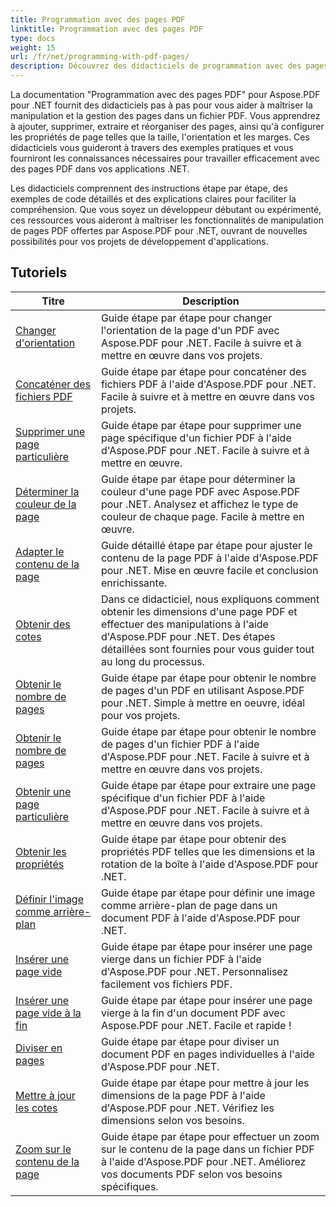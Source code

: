 ```yaml
---
title: Programmation avec des pages PDF
linktitle: Programmation avec des pages PDF
type: docs
weight: 15
url: /fr/net/programming-with-pdf-pages/
description: Découvrez des didacticiels de programmation avec des pages PDF à l'aide d'Aspose.PDF pour .NET. Apprenez à manipuler et à personnaliser les pages des fichiers PDF.
---
```

La documentation "Programmation avec des pages PDF" pour Aspose.PDF pour .NET fournit des didacticiels pas à pas pour vous aider à maîtriser la manipulation et la gestion des pages dans un fichier PDF. Vous apprendrez à ajouter, supprimer, extraire et réorganiser des pages, ainsi qu'à configurer les propriétés de page telles que la taille, l'orientation et les marges. Ces didacticiels vous guideront à travers des exemples pratiques et vous fourniront les connaissances nécessaires pour travailler efficacement avec des pages PDF dans vos applications .NET.

Les didacticiels comprennent des instructions étape par étape, des exemples de code détaillés et des explications claires pour faciliter la compréhension. Que vous soyez un développeur débutant ou expérimenté, ces ressources vous aideront à maîtriser les fonctionnalités de manipulation de pages PDF offertes par Aspose.PDF pour .NET, ouvrant de nouvelles possibilités pour vos projets de développement d'applications.

## Tutoriels
| Titre | Description |
| --- | --- | 
| [Changer d'orientation](./change-orientation/) | Guide étape par étape pour changer l'orientation de la page d'un PDF avec Aspose.PDF pour .NET. Facile à suivre et à mettre en œuvre dans vos projets. |  
| [Concaténer des fichiers PDF](./concatenate-pdf-files/) | Guide étape par étape pour concaténer des fichiers PDF à l'aide d'Aspose.PDF pour .NET. Facile à suivre et à mettre en œuvre dans vos projets. |  
| [Supprimer une page particulière](./delete-particular-page/) | Guide étape par étape pour supprimer une page spécifique d'un fichier PDF à l'aide d'Aspose.PDF pour .NET. Facile à suivre et à mettre en œuvre. |  
| [Déterminer la couleur de la page](./determine-page-color/) | Guide étape par étape pour déterminer la couleur d'une page PDF avec Aspose.PDF pour .NET. Analysez et affichez le type de couleur de chaque page. Facile à mettre en œuvre. |  
| [Adapter le contenu de la page](./fit-page-contents/) | Guide détaillé étape par étape pour ajuster le contenu de la page PDF à l'aide d'Aspose.PDF pour .NET. Mise en œuvre facile et conclusion enrichissante. |  
| [Obtenir des cotes](./get-dimensions/) | Dans ce didacticiel, nous expliquons comment obtenir les dimensions d'une page PDF et effectuer des manipulations à l'aide d'Aspose.PDF pour .NET. Des étapes détaillées sont fournies pour vous guider tout au long du processus. |  
| [Obtenir le nombre de pages](./get-number-of-pages/) | Guide étape par étape pour obtenir le nombre de pages d'un PDF en utilisant Aspose.PDF pour .NET. Simple à mettre en oeuvre, idéal pour vos projets. |  
| [Obtenir le nombre de pages](./get-page-count/) | Guide étape par étape pour obtenir le nombre de pages d'un fichier PDF à l'aide d'Aspose.PDF pour .NET. Facile à suivre et à mettre en œuvre dans vos projets. |  
| [Obtenir une page particulière](./get-particular-page/) | Guide étape par étape pour extraire une page spécifique d'un fichier PDF à l'aide d'Aspose.PDF pour .NET. Facile à suivre et à mettre en œuvre dans vos projets. |  
| [Obtenir les propriétés](./get-properties/) | Guide étape par étape pour obtenir des propriétés PDF telles que les dimensions et la rotation de la boîte à l'aide d'Aspose.PDF pour .NET. |  
| [Définir l'image comme arrière-plan](./image-as-background/) | Guide étape par étape pour définir une image comme arrière-plan de page dans un document PDF à l'aide d'Aspose.PDF pour .NET. |  
| [Insérer une page vide](./insert-empty-page/) | Guide étape par étape pour insérer une page vierge dans un fichier PDF à l'aide d'Aspose.PDF pour .NET. Personnalisez facilement vos fichiers PDF. |  
| [Insérer une page vide à la fin](./insert-empty-page-at-end/) | Guide étape par étape pour insérer une page vierge à la fin d'un document PDF avec Aspose.PDF pour .NET. Facile et rapide ! |  
| [Diviser en pages](./split-to-pages/) | Guide étape par étape pour diviser un document PDF en pages individuelles à l'aide d'Aspose.PDF pour .NET. |  
| [Mettre à jour les cotes](./update-dimensions/) | Guide étape par étape pour mettre à jour les dimensions de la page PDF à l'aide d'Aspose.PDF pour .NET. Vérifiez les dimensions selon vos besoins. |  
| [Zoom sur le contenu de la page](./zoom-to-page-contents/) | Guide étape par étape pour effectuer un zoom sur le contenu de la page dans un fichier PDF à l'aide d'Aspose.PDF pour .NET. Améliorez vos documents PDF selon vos besoins spécifiques. |  
